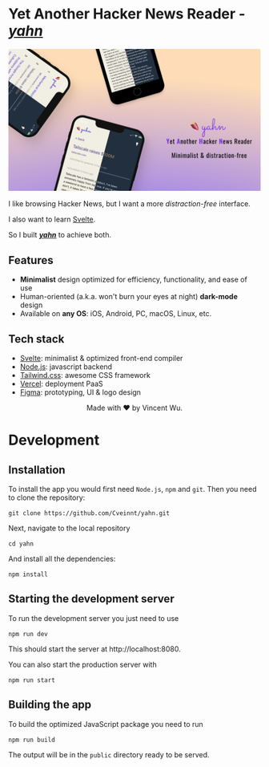 # Yet Another Hacker News Reader - [*yahn*](https://yahn.vercel.app)

![demo](/public/img/demo.jpg)

I like browsing Hacker News, but I want a more *distraction-free* interface.

I also want to learn [Svelte](https://svelte.dev/).

So I built [_**yahn**_](https://yahn.vercel.app) to achieve both.

## Features
-  **Minimalist** design optimized for efficiency, functionality, and ease of use
- Human-oriented (a.k.a. won't burn your eyes at night) **dark-mode** design
- Available on **any OS**: iOS, Android, PC, macOS, Linux, etc.

## Tech stack
- [Svelte](https://svelte.dev): minimalist & optimized front-end compiler
- [Node.js](https://nodejs.org/): javascript backend
- [Tailwind.css](https://tailwindcss.com/): awesome CSS framework
- [Vercel](https://vercel.com): deployment PaaS 
- [Figma](https://figma.com): prototyping, UI & logo design

<p style="text-align: center;"> Made with ❤️ by Vincent Wu.</p>

# Development
## Installation
To install the app you would first need `Node.js`, `npm` and `git`. Then you need to clone the repository:

	git clone https://github.com/Cveinnt/yahn.git

Next, navigate to the local repository

    cd yahn

And install all the dependencies:

	npm install


## Starting the development server
To run the development server you just need to use

	npm run dev

This should start the server at http://localhost:8080.

You can also start the production server with

	npm run start


## Building the app
To build the optimized JavaScript package you need to run

	npm run build
	
The output will be in the `public` directory ready to be served.